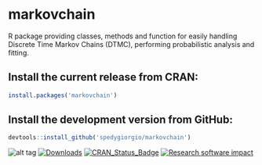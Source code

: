 # markovchain

R package providing classes, methods and function for easily handling Discrete Time Markov Chains (DTMC), performing probabilistic analysis and fitting.

## Install the current release from CRAN:

```r
install.packages('markovchain')
```

## Install the development version from GitHub:

```r
devtools::install_github('spedygiorgio/markovchain')
```

![alt tag](https://travis-ci.org/spedygiorgio/markovchain.svg?branch=master)
[![Downloads](http://cranlogs.r-pkg.org/badges/markovchain)](https://cran.r-project.org/package=markovchain)
 [![CRAN_Status_Badge](http://www.r-pkg.org/badges/version/markovchain)](https://cran.r-project.org/package=markovchain)
 [![Research software impact](http://depsy.org/api/package/cran/markovchain/badge.svg)](http://depsy.org/package/r/markovchain)
